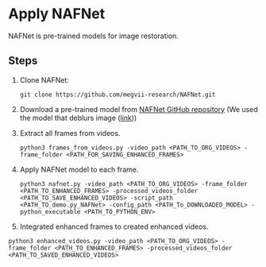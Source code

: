# Apply NAFNet
NAFNet is pre-trained models for image restoration.
## Steps
1. Clone NAFNet:
   
   ```git clone https://github.com/megvii-research/NAFNet.git ```
3. Download a pre-trained model from [NAFNet GitHub repository](https://github.com/megvii-research/NAFNet/tree/main) (We used the model that deblurs image ([link](https://github.com/megvii-research/NAFNet/tree/main/options/test/REDS)))
4. Extract all frames from videos.
   
   ```python3 frames_from_videos.py -video_path <PATH_TO_ORG_VIDEOS> -frame_folder <PATH_FOR_SAVING_ENHANCED_FRAMES>```
6. Apply NAFNet model to each frame.
   
   ```python3 nafnet.py -video_path <PATH_TO_ORG_VIDEOS> -frame_folder <PATH_TO_ENHANCED_FRAMES> -processed_videos_folder <PATH_TO_SAVE_ENHANCED_VIDEOS> -script_path <PATH_TO_demo.py_NAFNet> -config_path <PATH_To_DOWNLOADED_MODEL> -python_executable <PATH_TO_PYTHON_ENV>```
8. Integrated enhanced frames to created enhanced videos.
   
 ```python3 enhanced_videos.py -video_path <PATH_TO_ORG_VIDEOS> -frame_folder <PATH_TO_ENHANCED_FRAMES> -processed_videos_folder <PATH_TO_SAVED_ENHANCED_VIDEOS>```
